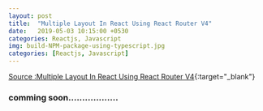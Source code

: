 ```yaml
---
layout: post
title:  "Multiple Layout In React Using React Router V4"
date:   2019-05-03 10:15:00 +0530
categories: Reactjs, Javascript
img: build-NPM-package-using-typescript.jpg
categories: [Reactjs, Javascript]
---
```


[Source :Multiple Layout In React Using React Router V4](httpswww.c-sharpcorner.comarticlemultiple-layout-in-react-with-react-router-v4){:target="_blank"}

### comming soon.................. 
